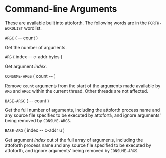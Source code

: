 # Command-line Arguments

These are available built into attoforth. The following words are in the `FORTH-WORDLIST` wordlist.

`ARGC` ( -- count )

Get the number of arguments.

`ARG` ( index -- c-addr bytes )

Get argument *index*.

`CONSUME-ARGS` ( count -- )

Remove `count` arguments from the start of the arguments made available by `ARG` and `ARGC` within the current thread. Other threads are not affected.

`BASE-ARGC` ( -- count )

Get the full number of arguments, including the attoforth process name and any source file specified to be executed by attoforth, and ignore arguments' being removed by `CONSUME-ARGS`.

`BASE-ARG` ( index -- c-addr u )

Get argument *index* out of the full array of arguments, including the attoforth process name and any source file specified to be executed by attoforth, and ignore arguments' being removed by `CONSUME-ARGS`.

